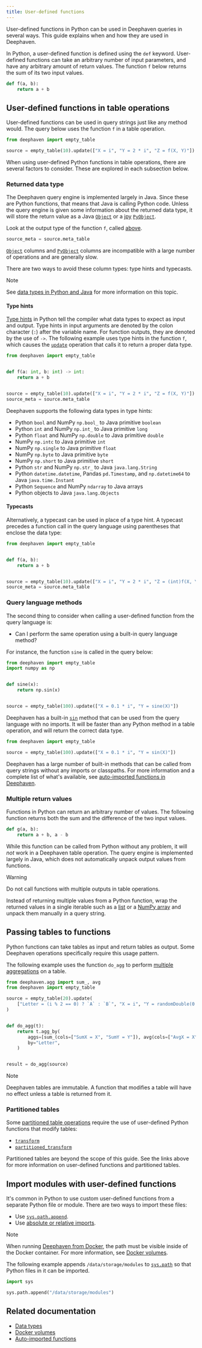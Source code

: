 ```yaml
---
title: User-defined functions
---
```


<!-- TODO: Do we need to cover how to use class methods -->

User-defined functions in Python can be used in Deephaven queries in several ways. This guide explains when and how they are used in Deephaven.

In Python, a user-defined function is defined using the `def` keyword. User-defined functions can take an arbitrary number of input parameters, and have any arbitrary amount of return values. The function `f` below returns the sum of its two input values.

```python test-set=1
def f(a, b):
    return a + b
```

## User-defined functions in table operations

User-defined functions can be used in query strings just like any method would. The query below uses the function `f` in a table operation.

```python test-set=1
from deephaven import empty_table

source = empty_table(10).update(["X = i", "Y = 2 * i", "Z = f(X, Y)"])
```

When using user-defined Python functions in table operations, there are several factors to consider. These are explored in each subsection below.

### Returned data type

The Deephaven query engine is implemented largely in Java. Since these are Python functions, that means that Java is calling Python code. Unless the query engine is given some information about the returned data type, it will store the return value as a Java [`Object`](https://docs.oracle.com/en/java/javase/11/docs/api/index.html) or a [jpy](./use-jpy.md) [`PyObject`](https://jpy.readthedocs.io/en/0.7.2/_static/java-apidocs/org/jpy/PyObject.html).

Look at the output type of the function `f`, called [above](#user-defined-functions-in-table-operations).

```python test-set=1
source_meta = source.meta_table
```

[`Object`](https://docs.oracle.com/en/java/javase/11/docs/api/index.html) columns and [`PyObject`](https://jpy.readthedocs.io/en/0.7.2/_static/java-apidocs/org/jpy/PyObject.html) columns are incompatible with a large number of operations and are generally slow.

There are two ways to avoid these column types: type hints and typecasts.

> [!NOTE]
> See [data types in Python and Java](../conceptual/data-types.md) for more information on this topic.

#### Type hints

[Type hints](https://peps.python.org/pep-0484/) in Python tell the compiler what data types to expect as input and output. Type hints in input arguments are denoted by the colon character (`:`) after the variable name. For function outputs, they are denoted by the use of `->`. The following example uses type hints in the function `f`, which causes the [`update`](../reference/table-operations/select/update.md) operation that calls it to return a proper data type.

```python test-set=1 order=source_meta,source
from deephaven import empty_table


def f(a: int, b: int) -> int:
    return a + b


source = empty_table(10).update(["X = i", "Y = 2 * i", "Z = f(X, Y)"])
source_meta = source.meta_table
```

Deephaven supports the following data types in type hints:

- Python `bool` and NumPy `np.bool_` to Java primitive `boolean`
- Python `int` and NumPy `np.int_` to Java primitive `long`
- Python `float` and NumPy `np.double` to Java primitive `double`
- NumPy `np.intc` to Java primitive `int`
- NumPy `np.single` to Java primitive `float`
- NumPy `np.byte` to Java primitive `byte`
- NumPy `np.short` to Java primitive `short`
- Python `str` and NumPy `np.str_` to Java `java.lang.String`
- Python `datetime.datetime`, Pandas `pd.Timestamp`, and `np.datetime64` to Java `java.time.Instant`
- Python `Sequence` and NumPy `ndarray` to Java arrays
- Python objects to Java `java.lang.Objects`

#### Typecasts

Alternatively, a typecast can be used in place of a type hint. A typecast precedes a function call in the query language using parentheses that enclose the data type:

```python test-set= order=source_meta,source
from deephaven import empty_table


def f(a, b):
    return a + b


source = empty_table(10).update(["X = i", "Y = 2 * i", "Z = (int)f(X, Y)"])
source_meta = source.meta_table
```

### Query language methods

The second thing to consider when calling a user-defined function from the query language is:

- Can I perform the same operation using a built-in query language method?

For instance, the function `sine` is called in the query below:

```python test-set=2
from deephaven import empty_table
import numpy as np


def sine(x):
    return np.sin(x)


source = empty_table(100).update(["X = 0.1 * i", "Y = sine(X)"])
```

Deephaven has a built-in [`sin`](https://deephaven.io/core/javadoc/io/deephaven/function/Numeric.html#sin(double)) method that can be used from the query language with no imports. It will be faster than any Python method in a table operation, and will return the correct data type.

```python test-set=2
from deephaven import empty_table

source = empty_table(100).update(["X = 0.1 * i", "Y = sin(X)"])
```

Deephaven has a large number of built-in methods that can be called from query strings without any imports or classpaths. For more information and a complete list of what's available, see [auto-imported functions in Deephaven](../reference/query-language/query-library/auto-imported-functions.md).

### Multiple return values

Functions in Python can return an arbitrary number of values. The following function returns both the sum and the difference of the two input values.

```python test-set=1
def g(a, b):
    return a + b, a - b
```

While this function can be called from Python without any problem, it will _not_ work in a Deephaven table operation. The query engine is implemented largely in Java, which does not automatically unpack output values from functions.

> [!WARNING]
> Do not call functions with multiple outputs in table operations.

Instead of returning multiple values from a Python function, wrap the returned values in a single iterable such as a [list](https://docs.python.org/3/library/stdtypes.html#sequence-types-list-tuple-range) or a [NumPy array](https://numpy.org/doc/stable/reference/generated/numpy.array.html) and unpack them manually in a query string.

## Passing tables to functions

Python functions can take tables as input and return tables as output. Some Deephaven operations specifically require this usage pattern.

The following example uses the function `do_agg` to perform [multiple aggregations](./combined-aggregations.md) on a table.

```python order=result,source
from deephaven.agg import sum_, avg
from deephaven import empty_table

source = empty_table(20).update(
    ["Letter = (i % 2 == 0) ? `A` : `B`", "X = i", "Y = randomDouble(0.0, 10.0)"]
)


def do_agg(t):
    return t.agg_by(
        aggs=[sum_(cols=["SumX = X", "SumY = Y"]), avg(cols=["AvgX = X", "AvgY = Y"])],
        by="Letter",
    )


result = do_agg(source)
```

> [!NOTE]
> Deephaven tables are immutable. A function that modifies a table will have no effect unless a table is returned from it.

### Partitioned tables

Some [partitioned table operations](./partitioned-tables.md) require the use of user-defined Python functions that modify tables:

- [`transform`](../reference/table-operations/partitioned-tables/transform.md)
- [`partitioned_transform`](../reference/table-operations/partitioned-tables/partitioned-transform.md)

Partitioned tables are beyond the scope of this guide. See the links above for more information on user-defined functions and partitioned tables.

## Import modules with user-defined functions

It's common in Python to use custom user-defined functions from a separate Python file or module. There are two ways to import these files:

- Use [`sys.path.append`](https://docs.python.org/3/library/sys.html#sys.path).
- Use [absolute or relative imports](https://docs.python.org/2/whatsnew/2.5.html#pep-328-absolute-and-relative-imports).

> [!NOTE]
> When running [Deephaven from Docker](../getting-started/docker-install.md), the path must be visible inside of the Docker container. For more information, see [Docker volumes](../conceptual/docker-data-volumes.md).

The following example appends `/data/storage/modules` to [`sys.path`](https://docs.python.org/3/library/sys_path_init.html) so that Python files in it can be imported.

```python skip-test
import sys

sys.path.append("/data/storage/modules")
```

## Related documentation

- [Data types](../conceptual/data-types.md)
- [Docker volumes](../conceptual/docker-data-volumes.md)
- [Auto-imported functions](../reference/query-language/query-library/auto-imported-functions.md)
